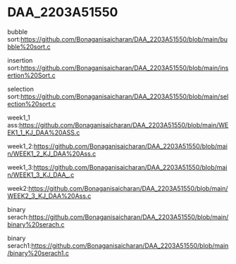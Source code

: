 # DAA_2203A51550
bubble sort:https://github.com/Bonaganisaicharan/DAA_2203A51550/blob/main/bubble%20sort.c

insertion sort:https://github.com/Bonaganisaicharan/DAA_2203A51550/blob/main/insertion%20Sort.c

selection sort:https://github.com/Bonaganisaicharan/DAA_2203A51550/blob/main/selection%20sort.c

week1_1 ass:https://github.com/Bonaganisaicharan/DAA_2203A51550/blob/main/WEEK1_1_KJ_DAA%20ASS.c

week1_2:https://github.com/Bonaganisaicharan/DAA_2203A51550/blob/main/WEEK1_2_KJ_DAA%20Ass.c

week1_3:https://github.com/Bonaganisaicharan/DAA_2203A51550/blob/main/WEEK1_3_KJ_DAA_.c

week2:https://github.com/Bonaganisaicharan/DAA_2203A51550/blob/main/WEEK2_3_KJ_DAA%20Ass.c

binary serach:https://github.com/Bonaganisaicharan/DAA_2203A51550/blob/main/binary%20serach.c

binary serach1:https://github.com/Bonaganisaicharan/DAA_2203A51550/blob/main/binary%20serach1.c
